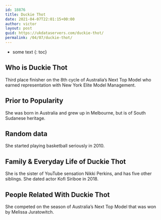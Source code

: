 ```yaml
---
id: 18876
title: Duckie Thot
date: 2021-04-07T22:01:15+00:00
author: victor
layout: post
guid: https://ukdataservers.com/duckie-thot/
permalink: /04/07/duckie-thot/
---
```


* some text
{: toc}


## Who is Duckie Thot



Third place finisher on the 8th cycle of Australia&#8217;s Next Top Model who earned representation with New York Elite Model Management.

                
                
                
## Prior to Popularity



She was born in Australia and grew up in Melbourne, but is of South Sudanese heritage.

                
                
                
## Random data



She started playing basketball seriously in 2010.

                
                
                
## Family & Everyday Life of Duckie Thot



She is the sister of YouTube sensation Nikki Perkins, and has five other siblings. She dated actor Kofi Siriboe in 2018.

                
                
                
## People Related With Duckie Thot



She competed on the season of Australia&#8217;s Next Top Model that was won by Melissa Juratowitch.

                
              
            
          
          
          